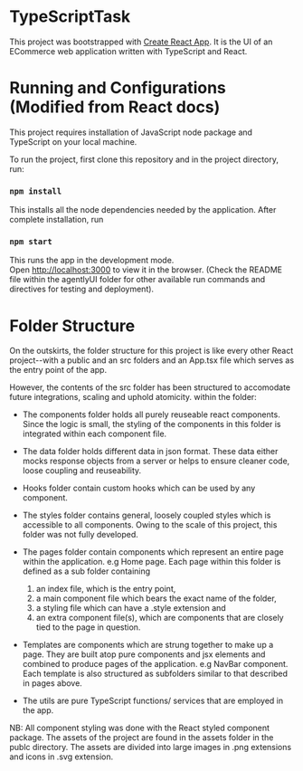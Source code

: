 # TypeScriptTask
This project was bootstrapped with [Create React App](https://github.com/facebook/create-react-app).
It is the UI of an ECommerce web application written with TypeScript and React.

# Running and Configurations (Modified from React docs)
This project requires installation of JavaScript node package and TypeScript on your local machine.

To run the project, first clone this repository and in the project directory, run:

### `npm install`

This installs all the node dependencies needed by the application. After complete installation, run

### `npm start`

This runs the app in the development mode.\
Open [http://localhost:3000](http://localhost:3000) to view it in the browser.
(Check the README file within the agentlyUI folder for other available run commands and directives for testing and deployment).


# Folder Structure
On the outskirts, the folder structure for this project is like every other React project--with a public and an src folders and an App.tsx file which serves as the entry point of the app. 

However, the contents of the src folder has been structured to accomodate future integrations, scaling and uphold atomicity. within the folder:

- The components folder holds all purely reuseable react components. Since the logic is small, the styling of the components in this folder is integrated within each component file.

- The data folder holds different data in json format. These data either mocks response objects from a server or helps to ensure cleaner code, loose coupling and reuseability.

- Hooks folder contain custom hooks which can be used by any component.

- The styles folder contains general, loosely coupled styles which is accessible to all components. Owing to the scale of this project, this folder was not fully developed.

- The pages folder contain components which represent an entire page within the application. e.g Home page. Each page within this folder is defined as a sub folder containing 
    1. an index file, which is the entry point, 
    2. a main component file which bears the exact name of the folder, 
    3. a styling file which can have a .style extension and
    4. an extra component file(s), which are components that are closely tied to the page in question.

- Templates are components which are strung together to make up a page. They are built atop pure components and jsx elements and combined to produce pages of the application. e.g NavBar component. Each template is also structured as subfolders similar to that described in pages above.

- The utils are pure TypeScript functions/ services that are employed in the app.

NB: All component styling was done with the React styled component package. The assets of the project are found in the assets folder in the publc directory. The assets are divided into large images in .png extensions and icons in .svg extension. 
